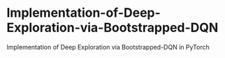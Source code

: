 # Implementation-of-Deep-Exploration-via-Bootstrapped-DQN
Implementation of Deep Exploration via Bootstrapped-DQN in PyTorch

